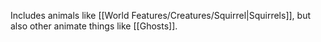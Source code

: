 Includes animals like [[World Features/Creatures/Squirrel|Squirrels]], but also other animate things like [[Ghosts]].